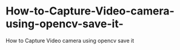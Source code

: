 # How-to-Capture-Video-camera-using-opencv-save-it-
How to Capture Video camera using opencv save it 
